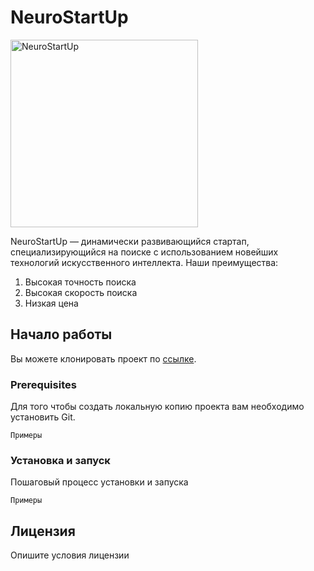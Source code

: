# NeuroStartUp

<img src="https://camo.githubusercontent.com/c6727c717cad1e4820481abb87524f90782445c5/68747470733a2f2f692e696d6775722e636f6d2f495a4f525769492e706e67" alt="NeuroStartUp" width="300" />

NeuroStartUp — динамически развивающийся стартап, специализирующийся на поиске с использованием новейших технологий искусственного интеллекта. Наши преимущества:

1. Высокая точность поиска
2. Высокая скорость поиска
3. Низкая цена

## Начало работы

Вы можете клонировать проект по [ссылке](https://github.com/mymoskvina/emsk.git).

### Prerequisites

Для того чтобы создать локальную копию проекта вам необходимо установить Git.

```
Примеры
```

### Установка и запуск

Пошаговый процесс установки и запуска

```
Примеры
```

## Лицензия

Опишите условия лицензии